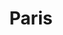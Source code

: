---
weight: 8
images:
- https://cdn.myportfolio.com/bc033a10-b5ec-4733-9dd3-33de859b88a8/940abbd4-9183-4b24-a705-8d300fd11d5e_rw_1920.jpg?h=41b4e8b38c990d030eb05520d27940f7
title: Paris
tags:
- paris
- archive
---